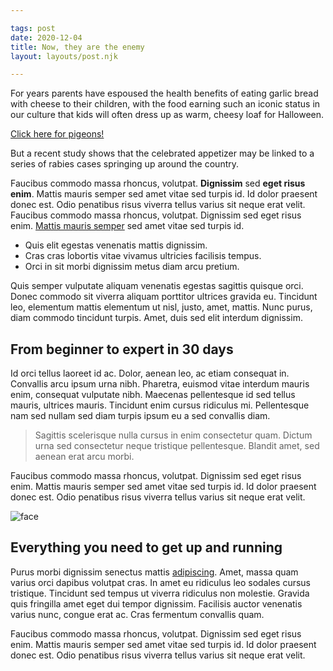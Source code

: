 ```yaml
---

tags: post
date: 2020-12-04
title: Now, they are the enemy
layout: layouts/post.njk

---
```


For years parents have espoused the health benefits of eating garlic bread with cheese to their children, with the food earning such an iconic status in our culture that kids will often dress up as warm, cheesy loaf for Halloween.

<!-- excerpt -->

[Click here for pigeons!](#)

But a recent study shows that the celebrated appetizer may be linked to a series of rabies cases springing up around the country.

Faucibus commodo massa rhoncus, volutpat. **Dignissim** sed **eget risus enim**. Mattis mauris semper sed amet vitae sed turpis id. Id dolor praesent donec est. Odio penatibus risus viverra tellus varius sit neque erat velit. Faucibus commodo massa rhoncus, volutpat. Dignissim sed eget risus enim. [Mattis mauris semper](#) sed amet vitae sed turpis id.

* Quis elit egestas venenatis mattis dignissim.
* Cras cras lobortis vitae vivamus ultricies facilisis tempus.
* Orci in sit morbi dignissim metus diam arcu pretium.

Quis semper vulputate aliquam venenatis egestas sagittis quisque orci. Donec commodo sit viverra aliquam porttitor ultrices gravida eu. Tincidunt leo, elementum mattis elementum ut nisl, justo, amet, mattis. Nunc purus, diam commodo tincidunt turpis. Amet, duis sed elit interdum dignissim.

## From beginner to expert in 30 days

Id orci tellus laoreet id ac. Dolor, aenean leo, ac etiam consequat in. Convallis arcu ipsum urna nibh. Pharetra, euismod vitae interdum mauris enim, consequat vulputate nibh. Maecenas pellentesque id sed tellus mauris, ultrices mauris. Tincidunt enim cursus ridiculus mi. Pellentesque nam sed nullam sed diam turpis ipsum eu a sed convallis diam.

> Sagittis scelerisque nulla cursus in enim consectetur quam. Dictum urna sed consectetur neque tristique pellentesque. Blandit amet, sed aenean erat arcu morbi.

Faucibus commodo massa rhoncus, volutpat. Dignissim sed eget risus enim. Mattis mauris semper sed amet vitae sed turpis id. Id dolor praesent donec est. Odio penatibus risus viverra tellus varius sit neque erat velit.

![face](https://images.unsplash.com/photo-1500648767791-00dcc994a43e?ixlib=rb-1.2.1&auto=format&fit=facearea&w=1310&h=873&q=80&facepad=3)

## Everything you need to get up and running

Purus morbi dignissim senectus mattis [adipiscing](#). Amet, massa quam varius orci dapibus volutpat cras. In amet eu ridiculus leo sodales cursus tristique. Tincidunt sed tempus ut viverra ridiculus non molestie. Gravida quis fringilla amet eget dui tempor dignissim. Facilisis auctor venenatis varius nunc, congue erat ac. Cras fermentum convallis quam.

Faucibus commodo massa rhoncus, volutpat. Dignissim sed eget risus enim. Mattis mauris semper sed amet vitae sed turpis id. Id dolor praesent donec est. Odio penatibus risus viverra tellus varius sit neque erat velit.